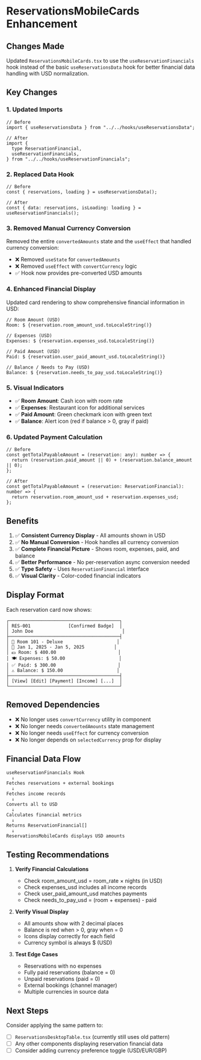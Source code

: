 # ReservationsMobileCards Enhancement

## Changes Made

Updated `ReservationsMobileCards.tsx` to use the `useReservationFinancials` hook instead of the basic `useReservationsData` hook for better financial data handling with USD normalization.

## Key Changes

### 1. **Updated Imports**
```tsx
// Before
import { useReservationsData } from "../../hooks/useReservationsData";

// After
import {
  type ReservationFinancial,
  useReservationFinancials,
} from "../../hooks/useReservationFinancials";
```

### 2. **Replaced Data Hook**
```tsx
// Before
const { reservations, loading } = useReservationsData();

// After
const { data: reservations, isLoading: loading } = useReservationFinancials();
```

### 3. **Removed Manual Currency Conversion**
Removed the entire `convertedAmounts` state and the `useEffect` that handled currency conversion:
- ❌ Removed `useState` for `convertedAmounts`
- ❌ Removed `useEffect` with `convertCurrency` logic
- ✅ Hook now provides pre-converted USD amounts

### 4. **Enhanced Financial Display**
Updated card rendering to show comprehensive financial information in USD:

```tsx
// Room Amount (USD)
Room: $ {reservation.room_amount_usd.toLocaleString()}

// Expenses (USD)
Expenses: $ {reservation.expenses_usd.toLocaleString()}

// Paid Amount (USD)
Paid: $ {reservation.user_paid_amount_usd.toLocaleString()}

// Balance / Needs to Pay (USD)
Balance: $ {reservation.needs_to_pay_usd.toLocaleString()}
```

### 5. **Visual Indicators**
- ✅ **Room Amount**: Cash icon with room rate
- ✅ **Expenses**: Restaurant icon for additional services
- ✅ **Paid Amount**: Green checkmark icon with green text
- ✅ **Balance**: Alert icon (red if balance > 0, gray if paid)

### 6. **Updated Payment Calculation**
```tsx
// Before
const getTotalPayableAmount = (reservation: any): number => {
  return (reservation.paid_amount || 0) + (reservation.balance_amount || 0);
};

// After
const getTotalPayableAmount = (reservation: ReservationFinancial): number => {
  return reservation.room_amount_usd + reservation.expenses_usd;
};
```

## Benefits

1. ✅ **Consistent Currency Display** - All amounts shown in USD
2. ✅ **No Manual Conversion** - Hook handles all currency conversion
3. ✅ **Complete Financial Picture** - Shows room, expenses, paid, and balance
4. ✅ **Better Performance** - No per-reservation async conversion needed
5. ✅ **Type Safety** - Uses `ReservationFinancial` interface
6. ✅ **Visual Clarity** - Color-coded financial indicators

## Display Format

Each reservation card now shows:

```
┌─────────────────────────────────────────┐
│ RES-001              [Confirmed Badge]  │
│ John Doe                                 │
├─────────────────────────────────────────┤
│ 📍 Room 101 - Deluxe                    │
│ 📅 Jan 1, 2025 - Jan 5, 2025           │
│ 💵 Room: $ 400.00                       │
│ 🍽️ Expenses: $ 50.00                    │
│ ✅ Paid: $ 300.00                       │
│ ⚠️ Balance: $ 150.00                    │
├─────────────────────────────────────────┤
│ [View] [Edit] [Payment] [Income] [...]  │
└─────────────────────────────────────────┘
```

## Removed Dependencies

- ❌ No longer uses `convertCurrency` utility in component
- ❌ No longer needs `convertedAmounts` state management
- ❌ No longer needs `useEffect` for currency conversion
- ❌ No longer depends on `selectedCurrency` prop for display

## Financial Data Flow

```
useReservationFinancials Hook
  ↓
Fetches reservations + external bookings
  ↓
Fetches income records
  ↓
Converts all to USD
  ↓
Calculates financial metrics
  ↓
Returns ReservationFinancial[]
  ↓
ReservationsMobileCards displays USD amounts
```

## Testing Recommendations

1. **Verify Financial Calculations**
   - Check room_amount_usd = room_rate × nights (in USD)
   - Check expenses_usd includes all income records
   - Check user_paid_amount_usd matches payments
   - Check needs_to_pay_usd = (room + expenses) - paid

2. **Verify Visual Display**
   - All amounts show with 2 decimal places
   - Balance is red when > 0, gray when = 0
   - Icons display correctly for each field
   - Currency symbol is always $ (USD)

3. **Test Edge Cases**
   - Reservations with no expenses
   - Fully paid reservations (balance = 0)
   - Unpaid reservations (paid = 0)
   - External bookings (channel manager)
   - Multiple currencies in source data

## Next Steps

Consider applying the same pattern to:
- [ ] `ReservationsDesktopTable.tsx` (currently still uses old pattern)
- [ ] Any other components displaying reservation financial data
- [ ] Consider adding currency preference toggle (USD/EUR/GBP)
